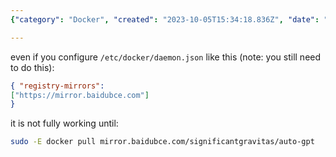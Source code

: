 ```yaml
---
{"category": "Docker", "created": "2023-10-05T15:34:18.836Z", "date": "2023-10-05 15:34:18", "description": "This article guides you through the process of configuring Docker to pull images from a specific mirror, such as baidubce.com, instead of the default docker.io. The article also explains that the configuration may not work until you explicitly pull from the specified mirror.", "modified": "2023-10-05T15:40:10.881Z", "tags": ["Docker", "Configuration", "Mirror", "Baidubce.com", "Pulling", "Image", "Tutorial"], "title": "Force To Use Docker Mirror Instead Of Pulling From Docker.Io"}

---
```


even if you configure `/etc/docker/daemon.json` like this (note: you still need to do this):

```json
{ "registry-mirrors":
["https://mirror.baidubce.com"]
}

```

it is not fully working until:

```bash
sudo -E docker pull mirror.baidubce.com/significantgravitas/auto-gpt

```

